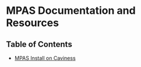 # MPAS Documentation and Resources

## Table of Contents
- [MPAS Install on Caviness](install_mpas.md)
